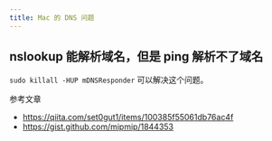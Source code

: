 ```yaml
---
title: Mac 的 DNS 问题
---
```



## nslookup 能解析域名，但是 ping 解析不了域名

`sudo killall -HUP mDNSResponder` 可以解决这个问题。

参考文章

- https://qiita.com/set0gut1/items/100385f55061db76ac4f
- https://gist.github.com/mipmip/1844353
